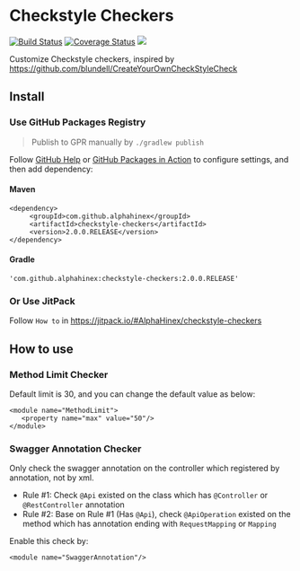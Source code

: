 Checkstyle Checkers
===================

[![Build Status](https://travis-ci.org/AlphaHinex/checkstyle-checkers.svg?branch=master)](https://travis-ci.org/AlphaHinex/checkstyle-checkers)
[![Coverage Status](https://codecov.io/gh/AlphaHinex/checkstyle-checkers/branch/master/graph/badge.svg)](https://codecov.io/gh/AlphaHinex/checkstyle-checkers)
[![](https://jitpack.io/v/AlphaHinex/checkstyle-checkers.svg)](https://jitpack.io/#AlphaHinex/checkstyle-checkers)

Customize Checkstyle checkers, inspired by https://github.com/blundell/CreateYourOwnCheckStyleCheck

Install
-------

### Use GitHub Packages Registry

> Publish to GPR manually by `./gradlew publish`

Follow [GitHub Help](https://help.github.com/en/github/managing-packages-with-github-packages/using-github-packages-with-your-projects-ecosystem) or [GitHub Packages in Action](https://alphahinex.github.io/2020/01/17/github-packages-in-action/) to configure settings, and then add dependency:

#### Maven

````
<dependency>
     <groupId>com.github.alphahinex</groupId>
     <artifactId>checkstyle-checkers</artifactId>
     <version>2.0.0.RELEASE</version>
</dependency>
````

#### Gradle

````
'com.github.alphahinex:checkstyle-checkers:2.0.0.RELEASE'
````


### Or Use JitPack

Follow `How to` in https://jitpack.io/#AlphaHinex/checkstyle-checkers


How to use
----------

### Method Limit Checker

Default limit is 30, and you can change the default value as below:

````
<module name="MethodLimit">
   <property name="max" value="50"/>
</module>
````

### Swagger Annotation Checker

Only check the swagger annotation on the controller which registered by annotation, not by xml.

* Rule #1: Check `@Api` existed on the class which has `@Controller` or `@RestController` annotation
* Rule #2: Base on Rule #1 (Has `@Api`), check `@ApiOperation` existed on the method which has annotation ending with `RequestMapping` or `Mapping`

Enable this check by:

````
<module name="SwaggerAnnotation"/>
````
